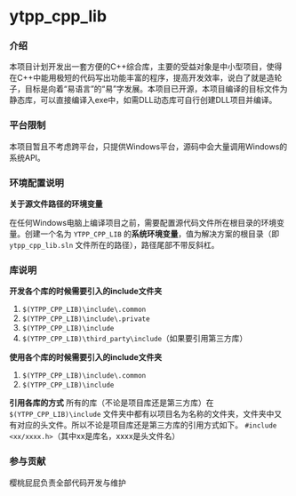 # ytpp_cpp_lib

### 介绍
​	本项目计划开发出一套方便的C++综合库，主要的受益对象是中小型项目，使得在C++中能用极短的代码写出功能丰富的程序，提高开发效率，说白了就是造轮子，目标是向着“易语言”的“易”字发展。本项目已开源，本项目编译的目标文件为静态库，可以直接编译入exe中，如需DLL动态库可自行创建DLL项目并编译。

### 平台限制
​	本项目暂且不考虑跨平台，只提供Windows平台，源码中会大量调用Windows的系统API。

### 环境配置说明

 **关于源文件路径的环境变量** 

​	在任何Windows电脑上编译项目之前，需要配置源代码文件所在根目录的环境变量。创建一个名为 `YTPP_CPP_LIB` 的**系统环境变量**，值为解决方案的根目录（即 `ytpp_cpp_lib.sln` 文件所在的路径），路径尾部不带反斜杠。  



### 库说明

 **开发各个库的时候需要引入的include文件夹** 

1. `$(YTPP_CPP_LIB)\include\.common`
2. `$(YTPP_CPP_LIB)\include\.private`
3. `$(YTPP_CPP_LIB)\include`
4. `$(YTPP_CPP_LIB)\third_party\include`（如果要引用第三方库）

 **使用各个库的时候需要引入的include文件夹** 

1. `$(YTPP_CPP_LIB)\include\.common`
2. `$(YTPP_CPP_LIB)\include`

 **引用各库的方式**
	所有的库（不论是项目库还是第三方库）在 `$(YTPP_CPP_LIB)\include` 文件夹中都有以项目名为名称的文件夹，文件夹中又有对应的头文件。所以不论是项目库还是第三方库的引用方式如下。
`#include <xx/xxxx.h>`（其中xx是库名，xxxx是头文件名）

### 参与贡献

樱桃屁屁负责全部代码开发与维护

